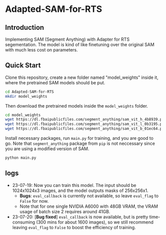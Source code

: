 # Adapted-SAM-for-RTS

## Introduction

Implementing SAM (Segment Anything) with Adapter for RTS segementation. The model is kind of like finetuning over the original SAM with much less cost on parameters.

## Quick Start

Clone this repository, create a new folder named "model_weights" inside it, where the pretrained SAM models should be put. 

```sh
cd Adapted-SAM-for-RTS
mkdir model_weights
```

Then download the pretrained models inside the `model_weights` folder.

```sh
cd model_weights
wget https://dl.fbaipublicfiles.com/segment_anything/sam_vit_h_4b8939.pth
wget https://dl.fbaipublicfiles.com/segment_anything/sam_vit_l_0b3195.pth
wget https://dl.fbaipublicfiles.com/segment_anything/sam_vit_b_01ec64.pth
```

Install necessary packages, run `main.py` for training, and you are good to go. Note that `segment_anything` package from `pip` is not neccessary since you are using a modified version of SAM.

```sh
python main.py
```

## logs

- 23-07-19: Now you can train this model. The input should be 1024x1024x3 images, and the model outputs masks of 256x256x1.
  - **Bugs**: `eval_callback` is currently not available, so leave `eval_flag` to `False` for now. 
  - Note that for one single NVIDIA A6000 with 48GB VRAM, the VRAM usage of batch size 2 requires around 41GB.
- 23-07-20: [**Bug fixed**] `eval_callback` is now available, but is pretty time-consuming (300 mins for about 1600 images), so we still recommend leaving `eval_flag` to `False` to boost the efficiency of training.



